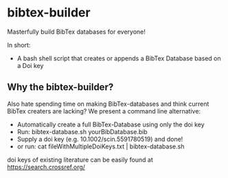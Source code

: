 # bibtex-builder
Masterfully build BibTex databases for everyone!

In short:
- A bash shell script that creates or appends a BibTex Database based on a Doi key

## Why the bibtex-builder?
Also hate spending time on making BibTex-databases and think current BibTex creaters are lacking?
We present a command line alternative:
- Automatically create a full BibTex-Database using only the doi key
- Run: bibtex-database.sh yourBibDatabase.bib 
- Supply a doi key (e.g. 10.1002/scin.5591780519) and done!
- or run: cat fileWithMultipleDoiKeys.txt | bibtex-database.sh 

doi keys of existing literature can be easily found at https://search.crossref.org/  

  
